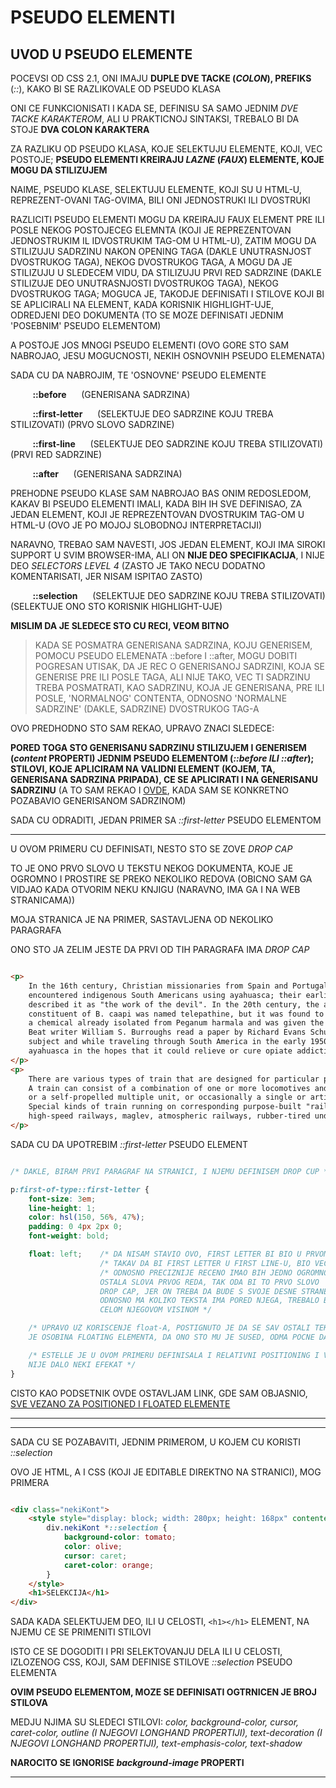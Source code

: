 # PSEUDO ELEMENTI

## UVOD U PSEUDO ELEMENTE

POCEVSI OD CSS 2.1, ONI IMAJU **DUPLE DVE TACKE (*COLON*), PREFIKS** (*::*), KAKO BI SE RAZLIKOVALE OD PSEUDO KLASA

ONI CE FUNKCIONISATI I KADA SE, DEFINISU SA SAMO JEDNIM *DVE TACKE KARAKTEROM*, ALI U PRAKTICNOJ SINTAKSI, TREBALO BI DA STOJE **DVA COLON KARAKTERA**

ZA RAZLIKU OD PSEUDO KLASA, KOJE SELEKTUJU ELEMENTE, KOJI, VEC POSTOJE; **PSEUDO ELEMENTI KREIRAJU *LAZNE* (*FAUX*) ELEMENTE, KOJE MOGU DA STILIZUJEM**

NAIME, PSEUDO KLASE, SELEKTUJU ELEMENTE, KOJI SU U HTML-U, REPREZENT-OVANI TAG-OVIMA, BILI ONI JEDNOSTRUKI ILI DVOSTRUKI

RAZLICITI PSEUDO ELEMENTI MOGU DA KREIRAJU FAUX ELEMENT PRE ILI POSLE NEKOG POSTOJECEG ELEMNTA (KOJI JE REPREZENTOVAN JEDNOSTRUKIM IL IDVOSTRUKIM TAG-OM U HTML-U), ZATIM MOGU DA STILIZUJU SADRZINU NAKON OPENING TAGA (DAKLE UNUTRASNJOST DVOSTRUKOG TAGA), NEKOG DVOSTRUKOG TAGA, A MOGU DA JE STILIZUJU U SLEDECEM VIDU, DA STILIZUJU PRVI RED SADRZINE (DAKLE STILIZUJE DEO UNUTRASNJOSTI DVOSTRUKOG TAGA), NEKOG DVOSTRUKOG TAGA; MOGUCA JE, TAKODJE DEFINISATI I STILOVE KOJI BI SE APLICIRALI NA ELEMENT, KADA KORISNIK HIGHLIGHT-UJE, ODREDJENI DEO DOKUMENTA (TO SE MOZE DEFINISATI JEDNIM 'POSEBNIM' PSEUDO ELEMENTOM)

A POSTOJE JOS MNOGI PSEUDO ELEMENTI (OVO GORE STO SAM NABROJAO, JESU MOGUCNOSTI, NEKIH OSNOVNIH PSEUDO ELEMENATA)

SADA CU DA NABROJIM, TE 'OSNOVNE' PSEUDO ELEMENTE

&nbsp;&nbsp;&nbsp;&nbsp;&nbsp;&nbsp;&nbsp;&nbsp; **::before**    &nbsp;&nbsp;&nbsp;&nbsp;       (GENERISANA SADRZINA)

&nbsp;&nbsp;&nbsp;&nbsp;&nbsp;&nbsp;&nbsp;&nbsp; **::first-letter**  &nbsp;&nbsp;&nbsp;&nbsp;   (SELEKTUJE DEO SADRZINE KOJU TREBA STILIZOVATI) (PRVO SLOVO SADRZINE)

&nbsp;&nbsp;&nbsp;&nbsp;&nbsp;&nbsp;&nbsp;&nbsp; **::first-line**   &nbsp;&nbsp;&nbsp;&nbsp;    (SELEKTUJE DEO SADRZINE KOJU TREBA STILIZOVATI) (PRVI RED SADRZINE)

&nbsp;&nbsp;&nbsp;&nbsp;&nbsp;&nbsp;&nbsp;&nbsp; **::after**      &nbsp;&nbsp;&nbsp;&nbsp;      (GENERISANA SADRZINA)

PREHODNE PSEUDO KLASE SAM NABROJAO BAS ONIM REDOSLEDOM, KAKAV BI PSEUDO ELEMENTI IMALI, KADA BIH IH SVE DEFINISAO, ZA JEDAN ELEMENT, KOJI JE REPREZENTOVAN DVOSTRUKIM TAG-OM U HTML-U (OVO JE PO MOJOJ SLOBODNOJ INTERPRETACIJI)

NARAVNO, TREBAO SAM NAVESTI, JOS JEDAN ELEMENT, KOJI IMA SIROKI SUPPORT U SVIM BROWSER-IMA, ALI ON **NIJE DEO SPECIFIKACIJA**, I NIJE DEO *SELECTORS LEVEL 4* (ZASTO JE TAKO NECU DODATNO KOMENTARISATI, JER NISAM ISPITAO ZASTO)

&nbsp;&nbsp;&nbsp;&nbsp;&nbsp;&nbsp;&nbsp;&nbsp; **::selection**  &nbsp;&nbsp;&nbsp;&nbsp;   (SELEKTUJE DEO SADRZINE KOJU TREBA STILIZOVATI) (SELEKTUJE ONO STO KORISNIK HIGHLIGHT-UJE)

**MISLIM DA JE SLEDECE STO CU RECI, VEOM BITNO**

> KADA SE POSMATRA GENERISANA SADRZINA, KOJU GENERISEM, POMOCU PSEUDO ELEMENATA ::before I ::after, MOGU DOBITI POGRESAN UTISAK, DA JE REC O GENERISANOJ SADRZINI, KOJA SE GENERISE PRE ILI POSLE TAGA, ALI NIJE TAKO, VEC TI SADRZINU TREBA POSMATRATI, KAO SADRZINU, KOJA JE GENERISANA, PRE ILI POSLE, 'NORMALNOG' CONTENTA, ODNOSNO 'NORMALNE SADRZINE' (DAKLE, SADRZINE) DVOSTRUKOG TAG-A

OVO PREDHODNO STO SAM REKAO, UPRAVO ZNACI SLEDECE:

**PORED TOGA STO GENERISANU SADRZINU STILIZUJEM I GENERISEM (*content* PROPERTI) JEDNIM PSEUDO ELEMENTOM (*::before ILI ::after*); STILOVI, KOJE APLICIRAM NA VALIDNI ELEMENT (KOJEM, TA, GENERISANA SADRZINA PRIPADA), CE SE APLICIRATI I NA GENERISANU SADRZINU** (A TO SAM REKAO I [OVDE](./1.%20GENERISANA%20SADRZINA/1.%20GENERISANA%20SADRZINA%20%28BEFORE%20I%20AFTER%29.md), KADA SAM SE KONKRETNO POZABAVIO GENERISANOM SADRZINOM)

SADA CU ODRADITI, JEDAN PRIMER SA *::first-letter* PSEUDO ELEMENTOM

****

U OVOM PRIMERU CU DEFINISATI, NESTO STO SE ZOVE *DROP CAP*

TO JE ONO PRVO SLOVO U TEKSTU NEKOG DOKUMENTA, KOJE JE OGROMNO I PROSTIRE SE PREKO NEKOLIKO REDOVA (OBICNO SAM GA VIDJAO KADA OTVORIM NEKU KNJIGU (NARAVNO, IMA GA I NA WEB STRANICAMA))

MOJA STRANICA JE NA PRIMER, SASTAVLJENA OD NEKOLIKO PARAGRAFA

ONO STO JA ZELIM JESTE DA PRVI OD TIH PARAGRAFA IMA *DROP CAP*

```HTML

<p>
    In the 16th century, Christian missionaries from Spain and Portugal first
    encountered indigenous South Americans using ayahuasca; their earliest reports
    described it as "the work of the devil". In the 20th century, the active chemical
    constituent of B. caapi was named telepathine, but it was found to be identical to
    a chemical already isolated from Peganum harmala and was given the name harmine.
    Beat writer William S. Burroughs read a paper by Richard Evans Schultes on the
    subject and while traveling through South America in the early 1950s sought out
    ayahuasca in the hopes that it could relieve or cure opiate addiction.
</p>
<p>
    There are various types of train that are designed for particular purposes.
    A train can consist of a combination of one or more locomotives and attached railrcars,
    or a self-propelled multiple unit, or occasionally a single or articulated powcoach called a railcar.
    Special kinds of train running on corresponding purpose-built "railways"monorails,
    high-speed railways, maglev, atmospheric railways, rubber-tired undergrofunicular and cog railways.
</p>

```

SADA CU DA UPOTREBIM *::first-letter* PSEUDO ELEMENT

```CSS

/* DAKLE, BIRAM PRVI PARAGRAF NA STRANICI, I NJEMU DEFINISEM DROP CUP */

p:first-of-type::first-letter {
    font-size: 3em;
    line-height: 1;
    color: hsl(150, 56%, 47%);
    padding: 0 4px 2px 0;
    font-weight: bold;

    float: left;    /* DA NISAM STAVIO OVO, FIRST LETTER BI BIO U PRVOM LINE-U, CIME BI IMAO IZGLED */
                    /* TAKAV DA BI FIRST LETTER U FIRST LINE-U, BIO VECI OD OSTALIH SLOVA */
                    /* ODNOSNO PRECIZNIJE RECENO IMAO BIH JEDNO OGROMNO SLOVO U PRVOM REDU A PORED NJEGA
                    OSTALA SLOVA PRVOG REDA, TAK ODA BI TO PRVO SLOVO 'STRCALO', A TAKO NE TREBA DA IZGLEDA
                    DROP CAP, JER ON TREBA DA BUDE S SVOJE DESNE STRANE 'PREPLAVLJEN' TEKSTOM 
                    ODNOSNO MA KOLIKO TEKSTA IMA PORED NJEGA, TREBALO BI DA SE TAJ TEKST NALAZI DESNO OD NJEGA
                    CELOM NJEGOVOM VISINOM */

    /* UPRAVO UZ KORISCENJE float-A, POSTIGNUTO JE DA SE SAV OSTALI TEKST WRAPP-UJE, UZ FIRST LETTER, JER TAKVA
    JE OSOBINA FLOATING ELEMENTA, DA ONO STO MU JE SUSED, ODMA POCNE DA FLOAT-UJE UZ NJEGA */

    /* ESTELLE JE U OVOM PRIMERU DEFINISALA I RELATIVNI POSITIONING I VREDNOST top PROPERTIJA, ALI TO
    NIJE DALO NEKI EFEKAT */
}

```

CISTO KAO PODSETNIK OVDE OSTAVLJAM LINK, GDE SAM OBJASNIO, [SVE VEZANO ZA POSITIONED I FLOATED ELEMENTE](C%29%20FLOAT%20AND%20POSITIONING.MD)

****
****

SADA CU SE POZABAVITI, JEDNIM PRIMEROM, U KOJEM CU KORISTI *::selection*

OVO JE HTML, A I CSS (KOJI JE EDITABLE DIREKTNO NA STRANICI), MOG PRIMERA

```HTML

<div class="nekiKont">
    <style style="display: block; width: 280px; height: 168px" contenteditable>
        div.nekiKont *::selection {
            background-color: tomato;
            color: olive;
            cursor: caret;
            caret-color: orange;
        }
    </style>
    <h1>SELEKCIJA</h1>
</div>

```

SADA KADA SELEKTUJEM DEO, ILI U CELOSTI, `<h1></h1>` ELEMENT, NA NJEMU CE SE PRIMENITI STILOVI

ISTO CE SE DOGODITI I PRI SELEKTOVANJU DELA ILI U CELOSTI, IZLOZENOG CSS, KOJI, SAM DEFINISE STILOVE *::selection* PSEUDO ELEMENTA

**OVIM PSEUDO ELEMENTOM, MOZE SE DEFINISATI OGTRNICEN JE BROJ STILOVA**

MEDJU NJIMA SU SLEDECI STILOVI: *color, background-color, cursor, caret-color, outline (I NJEGOVI LONGHAND PROPERTIJI), text-decoration (I NJEGOVI LONGHAND PROPERTIJI), text-emphasis-color, text-shadow*

**NAROCITO SE IGNORISE *background-image* PROPERTI**

****
